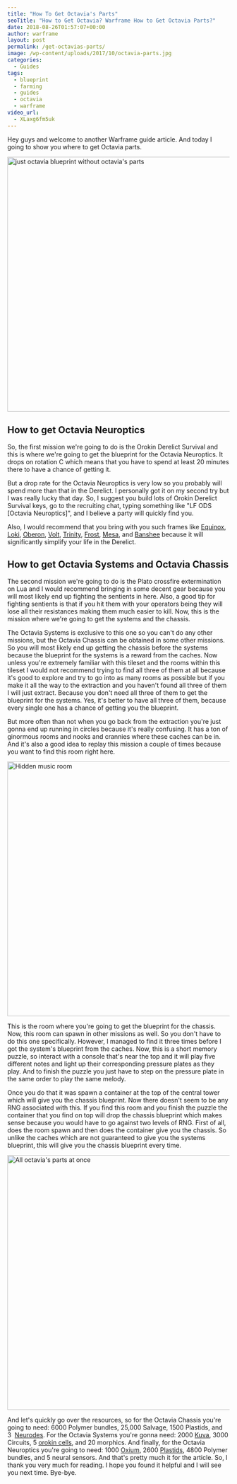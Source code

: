 ```yaml
---
title: "How To Get Octavia's Parts"
seoTitle: "How to Get Octavia? Warframe How to Get Octavia Parts?"
date: 2018-08-26T01:57:07+00:00
author: warframe
layout: post
permalink: /get-octavias-parts/
image: /wp-content/uploads/2017/10/octavia-parts.jpg
categories:
  - Guides
tags:
  - blueprint
  - farming
  - guides
  - octavia
  - warframe
video_url:
  - XLaxg6fm5uk
---
```

Hey guys and welcome to another Warframe guide article. And today I going to show you where to get Octavia parts.<!--more-->

<img class="alignnone size-large wp-image-66" title="how to get octavia's parts" src="https://warframeblog.com/wp-content/uploads/2017/10/Screenshot-2017-10-24-22.52.38-1024x576.png" alt="just octavia blueprint without octavia's parts" width="1024" height="576" srcset="https://warframeblog.com/wp-content/uploads/2017/10/Screenshot-2017-10-24-22.52.38-1024x576.png 1024w, https://warframeblog.com/wp-content/uploads/2017/10/Screenshot-2017-10-24-22.52.38-300x169.png 300w, https://warframeblog.com/wp-content/uploads/2017/10/Screenshot-2017-10-24-22.52.38-768x432.png 768w" sizes="(max-width: 1024px) 100vw, 1024px" />

## How to get Octavia Neuroptics

So, the first mission we're going to do is the Orokin Derelict Survival and this is where we're going to get the blueprint for the Octavia Neuroptics. It drops on rotation C which means that you have to spend at least 20 minutes there to have a chance of getting it. 

But a drop rate for the Octavia Neuroptics is very low so you probably will spend more than that in the Derelict. I personally got it on my second try but I was really lucky that day. So, I suggest you build lots of Orokin Derelict Survival keys, go to the recruiting chat, typing something like "LF ODS [Octavia Neuroptics]", and I believe a party will quickly find you. 

Also, I would recommend that you bring with you such frames like [Equinox](/equinox-mend-and-maim-build/ "Equinox Mend and Maim Build"), [Loki](/loki-invisibility-disarm-build/ "Loki Invisibility/Disarm Build"), [Oberon](/oberon-eidolon-hunter-build/ "Oberon Eidolon Hunter Build"), [Volt](/volt-discharge-build/ "Volt Discharge Build"), [Trinity](/trinity-energy-vampire-build/ "EV Trinity Build"), [Frost](/frost-avalanche-build/ "Frost Avalanche Build"), [Mesa](/mesa-peacemaker-build/ "Mesa Peacemaker Build"), and [Banshee](/banshee-resonating-quake-build/ "Banshee Resonating Quake CC Build") because it will significantly simplify your life in the Derelict.

## How to get Octavia Systems and Octavia Chassis

The second mission we're going to do is the Plato crossfire extermination on Lua and I would recommend bringing in some decent gear because you will most likely end up fighting the sentients in here. Also, a good tip for fighting sentients is that if you hit them with your operators being they will lose all their resistances making them much easier to kill. Now, this is the mission where we're going to get the systems and the chassis. 

The Octavia Systems is exclusive to this one so you can't do any other missions, but the Octavia Chassis can be obtained in some other missions. So you will most likely end up getting the chassis before the systems because the blueprint for the systems is a reward from the caches. Now unless you're extremely familiar with this tileset and the rooms within this tileset I would not recommend trying to find all three of them at all because it's good to explore and try to go into as many rooms as possible but if you make it all the way to the extraction and you haven't found all three of them I will just extract. Because you don't need all three of them to get the blueprint for the systems. Yes, it's better to have all three of them, because every single one has a chance of getting you the blueprint.

But more often than not when you go back from the extraction you're just gonna end up running in circles because it's really confusing. It has a ton of ginormous rooms and nooks and crannies where these caches can be in. And it's also a good idea to replay this mission a couple of times because you want to find this room right here.

<img class="alignnone size-large wp-image-67" title="How to get Octavia chassis 100%" src="https://warframeblog.com/wp-content/uploads/2017/10/Screenshot-2017-10-24-22.53.00-1024x576.png" alt="Hidden music room" width="1024" height="576" srcset="https://warframeblog.com/wp-content/uploads/2017/10/Screenshot-2017-10-24-22.53.00-1024x576.png 1024w, https://warframeblog.com/wp-content/uploads/2017/10/Screenshot-2017-10-24-22.53.00-300x169.png 300w, https://warframeblog.com/wp-content/uploads/2017/10/Screenshot-2017-10-24-22.53.00-768x432.png 768w" sizes="(max-width: 1024px) 100vw, 1024px" />

This is the room where you're going to get the blueprint for the chassis. Now, this room can spawn in other missions as well. So you don't have to do this one specifically. However, I managed to find it three times before I got the system's blueprint from the caches. Now, this is a short memory puzzle, so interact with a console that's near the top and it will play five different notes and light up their corresponding pressure plates as they play. And to finish the puzzle you just have to step on the pressure plate in the same order to play the same melody.

Once you do that it was spawn a container at the top of the central tower which will give you the chassis blueprint. Now there doesn't seem to be any RNG associated with this. If you find this room and you finish the puzzle the container that you find on top will drop the chassis blueprint which makes sense because you would have to go against two levels of RNG. First of all, does the room spawn and then does the container give you the chassis. So unlike the caches which are not guaranteed to give you the systems blueprint, this will give you the chassis blueprint every time.

<img class="alignnone size-large wp-image-68" title="Octavia's parts" src="https://warframeblog.com/wp-content/uploads/2017/10/Screenshot-2017-10-24-22.53.17-1024x576.png" alt="All octavia's parts at once" width="1024" height="576" srcset="https://warframeblog.com/wp-content/uploads/2017/10/Screenshot-2017-10-24-22.53.17-1024x576.png 1024w, https://warframeblog.com/wp-content/uploads/2017/10/Screenshot-2017-10-24-22.53.17-300x169.png 300w, https://warframeblog.com/wp-content/uploads/2017/10/Screenshot-2017-10-24-22.53.17-768x432.png 768w" sizes="(max-width: 1024px) 100vw, 1024px" />

And let's quickly go over the resources, so for the Octavia Chassis you're going to need: 6000 Polymer bundles, 25,000 Salvage, 1500 Plastids, and 3  [Neurodes](https://warframeblog.com/warframe-neurodes-farming/). For the Octavia Systems you're gonna need: 2000 [Kuva](https://warframeblog.com/where-and-how-to-farm-kuva/), 3000 Circuits, 5 [orokin cells](/orokin-cells-farming/ "How and Where to get Orokin Cells"), and 20 morphics. And finally, for the Octavia Neuroptics you're going to need: 1000 [Oxium](https://warframeblog.com/oxium-farming/), 2600 [Plastids](https://warframeblog.com/warframe-plastids-farming/), 4800 Polymer bundles, and 5 neural sensors. And that's pretty much it for the article. So, I thank you very much for reading. I hope you found it helpful and I will see you next time. Bye-bye.